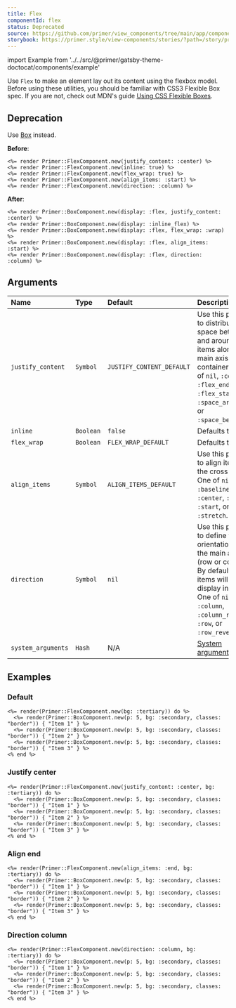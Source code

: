 ```yaml
---
title: Flex
componentId: flex
status: Deprecated
source: https://github.com/primer/view_components/tree/main/app/components/primer/flex_component.rb
storybook: https://primer.style/view-components/stories/?path=/story/primer-flex-component
---
```


import Example from '../../src/@primer/gatsby-theme-doctocat/components/example'

<!-- Warning: AUTO-GENERATED file, do not edit. Add code comments to your Ruby instead <3 -->

Use `Flex` to make an element lay out its content using the flexbox model.
Before using these utilities, you should be familiar with CSS3 Flexible Box
spec. If you are not, check out MDN's guide  [Using CSS Flexible
Boxes](https://developer.mozilla.org/en-US/docs/Web/CSS/CSS_Flexible_Box_Layout/Basic_Concepts_of_Flexbox).

## Deprecation

Use [Box](/components/box) instead.

**Before**:

```erb
<%= render Primer::FlexComponent.new(justify_content: :center) %>
<%= render Primer::FlexComponent.new(inline: true) %>
<%= render Primer::FlexComponent.new(flex_wrap: true) %>
<%= render Primer::FlexComponent.new(align_items: :start) %>
<%= render Primer::FlexComponent.new(direction: :column) %>
```

**After**:

```erb
<%= render Primer::BoxComponent.new(display: :flex, justify_content: :center) %>
<%= render Primer::BoxComponent.new(display: :inline_flex) %>
<%= render Primer::BoxComponent.new(display: :flex, flex_wrap: :wrap) %>
<%= render Primer::BoxComponent.new(display: :flex, align_items: :start) %>
<%= render Primer::BoxComponent.new(display: :flex, direction: :column) %>
```

## Arguments

| Name | Type | Default | Description |
| :- | :- | :- | :- |
| `justify_content` | `Symbol` | `JUSTIFY_CONTENT_DEFAULT` | Use this param to distribute space between and around flex items along the main axis of the container. One of `nil`, `:center`, `:flex_end`, `:flex_start`, `:space_around`, or `:space_between`. |
| `inline` | `Boolean` | `false` | Defaults to false. |
| `flex_wrap` | `Boolean` | `FLEX_WRAP_DEFAULT` | Defaults to nil. |
| `align_items` | `Symbol` | `ALIGN_ITEMS_DEFAULT` | Use this param to align items on the cross axis. One of `nil`, `:baseline`, `:center`, `:end`, `:start`, or `:stretch`. |
| `direction` | `Symbol` | `nil` | Use this param to define the orientation of the main axis (row or column). By default, flex items will display in a row. One of `nil`, `:column`, `:column_reverse`, `:row`, or `:row_reverse`. |
| `system_arguments` | `Hash` | N/A | [System arguments](/system-arguments) |

## Examples

### Default

<Example src="<div data-view-component='true' class='color-bg-tertiary d-flex '>  <div data-view-component='true' class='p-5 color-bg-secondary border'>Item 1</div>  <div data-view-component='true' class='p-5 color-bg-secondary border'>Item 2</div>  <div data-view-component='true' class='p-5 color-bg-secondary border'>Item 3</div></div>" />

```erb
<%= render(Primer::FlexComponent.new(bg: :tertiary)) do %>
  <%= render(Primer::BoxComponent.new(p: 5, bg: :secondary, classes: "border")) { "Item 1" } %>
  <%= render(Primer::BoxComponent.new(p: 5, bg: :secondary, classes: "border")) { "Item 2" } %>
  <%= render(Primer::BoxComponent.new(p: 5, bg: :secondary, classes: "border")) { "Item 3" } %>
<% end %>
```

### Justify center

<Example src="<div data-view-component='true' class='color-bg-tertiary d-flex flex-justify-center'>  <div data-view-component='true' class='p-5 color-bg-secondary border'>Item 1</div>  <div data-view-component='true' class='p-5 color-bg-secondary border'>Item 2</div>  <div data-view-component='true' class='p-5 color-bg-secondary border'>Item 3</div></div>" />

```erb
<%= render(Primer::FlexComponent.new(justify_content: :center, bg: :tertiary)) do %>
  <%= render(Primer::BoxComponent.new(p: 5, bg: :secondary, classes: "border")) { "Item 1" } %>
  <%= render(Primer::BoxComponent.new(p: 5, bg: :secondary, classes: "border")) { "Item 2" } %>
  <%= render(Primer::BoxComponent.new(p: 5, bg: :secondary, classes: "border")) { "Item 3" } %>
<% end %>
```

### Align end

<Example src="<div data-view-component='true' class='color-bg-tertiary d-flex flex-items-end'>  <div data-view-component='true' class='p-5 color-bg-secondary border'>Item 1</div>  <div data-view-component='true' class='p-5 color-bg-secondary border'>Item 2</div>  <div data-view-component='true' class='p-5 color-bg-secondary border'>Item 3</div></div>" />

```erb
<%= render(Primer::FlexComponent.new(align_items: :end, bg: :tertiary)) do %>
  <%= render(Primer::BoxComponent.new(p: 5, bg: :secondary, classes: "border")) { "Item 1" } %>
  <%= render(Primer::BoxComponent.new(p: 5, bg: :secondary, classes: "border")) { "Item 2" } %>
  <%= render(Primer::BoxComponent.new(p: 5, bg: :secondary, classes: "border")) { "Item 3" } %>
<% end %>
```

### Direction column

<Example src="<div direction='column' data-view-component='true' class='color-bg-tertiary d-flex '>  <div data-view-component='true' class='p-5 color-bg-secondary border'>Item 1</div>  <div data-view-component='true' class='p-5 color-bg-secondary border'>Item 2</div>  <div data-view-component='true' class='p-5 color-bg-secondary border'>Item 3</div></div>" />

```erb
<%= render(Primer::FlexComponent.new(direction: :column, bg: :tertiary)) do %>
  <%= render(Primer::BoxComponent.new(p: 5, bg: :secondary, classes: "border")) { "Item 1" } %>
  <%= render(Primer::BoxComponent.new(p: 5, bg: :secondary, classes: "border")) { "Item 2" } %>
  <%= render(Primer::BoxComponent.new(p: 5, bg: :secondary, classes: "border")) { "Item 3" } %>
<% end %>
```
